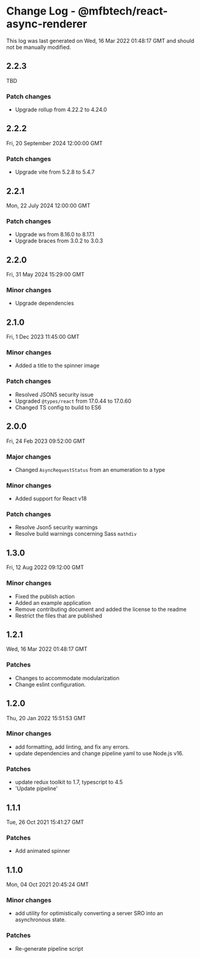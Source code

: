 # Change Log - @mfbtech/react-async-renderer

This log was last generated on Wed, 16 Mar 2022 01:48:17 GMT and should not be manually modified.

## 2.2.3

TBD

### Patch changes

- Upgrade rollup from 4.22.2 to 4.24.0

## 2.2.2

Fri, 20 September 2024 12:00:00 GMT

### Patch changes

- Upgrade vite from 5.2.8 to 5.4.7

## 2.2.1

Mon, 22 July 2024 12:00:00 GMT

### Patch changes

- Upgrade ws from 8.16.0 to 8.17.1
- Upgrade braces from 3.0.2 to 3.0.3

## 2.2.0

Fri, 31 May 2024 15:29:00 GMT

### Minor changes

- Upgrade dependencies

## 2.1.0

Fri, 1 Dec 2023 11:45:00 GMT

### Minor changes

- Added a title to the spinner image

### Patch changes

- Resolved JSON5 security issue
- Upgraded `@types/react` from 17.0.44 to 17.0.60
- Changed TS config to build to ES6

## 2.0.0

Fri, 24 Feb 2023 09:52:00 GMT

### Major changes

- Changed `AsyncRequestStatus` from an enumeration to a type

### Minor changes

- Added support for React v18

### Patch changes

- Resolve Json5 security warnings
- Resolve build warnings concerning Sass `mathdiv`

## 1.3.0

Fri, 12 Aug 2022 09:12:00 GMT

### Minor changes

- Fixed the publish action
- Added an example application
- Remove contributing document and added the license to the readme
- Restrict the files that are published

## 1.2.1

Wed, 16 Mar 2022 01:48:17 GMT

### Patches

- Changes to accommodate modularization
- Change eslint configuration.

## 1.2.0

Thu, 20 Jan 2022 15:51:53 GMT

### Minor changes

- add formatting, add linting, and fix any errors.
- update dependencies and change pipeline yaml to use Node.js v16.

### Patches

- update redux toolkit to 1.7, typescript to 4.5
- 'Update pipeline'

## 1.1.1

Tue, 26 Oct 2021 15:41:27 GMT

### Patches

- Add animated spinner

## 1.1.0

Mon, 04 Oct 2021 20:45:24 GMT

### Minor changes

- add utility for optimistically converting a server SRO into an asynchronous state.

### Patches

- Re-generate pipeline script
